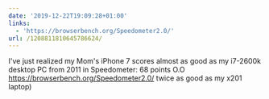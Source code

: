 ```yaml
---
date: '2019-12-22T19:09:28+01:00'
links:
  - 'https://browserbench.org/Speedometer2.0/'
url: /1208811810645786624/
---
```

I've just realized my Mom's iPhone 7 scores almost as good as my i7-2600k desktop PC from 2011 in Speedometer: 68 points O.O https://browserbench.org/Speedometer2.0/ twice as good as my x201 laptop)
